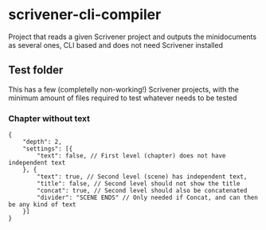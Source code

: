 scrivener-cli-compiler
======================

Project that reads a given Scrivener project and outputs the minidocuments as several ones, CLI based and does not need Scrivener installed

## Test folder
This has a few (completelly non-working!) Scrivener projects, with the
minimum amount of files required to test whatever needs to be tested

### Chapter without text

```
{
    "depth": 2,
    "settings": [{
        "text": false, // First level (chapter) does not have independent text
    }, {
        "text": true, // Second level (scene) has independent text,
        "title": false, // Second level should not show the title
        "concat": true, // Second level should also be concatenated
        "divider": "SCENE ENDS" // Only needed if Concat, and can then be any kind of text
    }]
}
```
